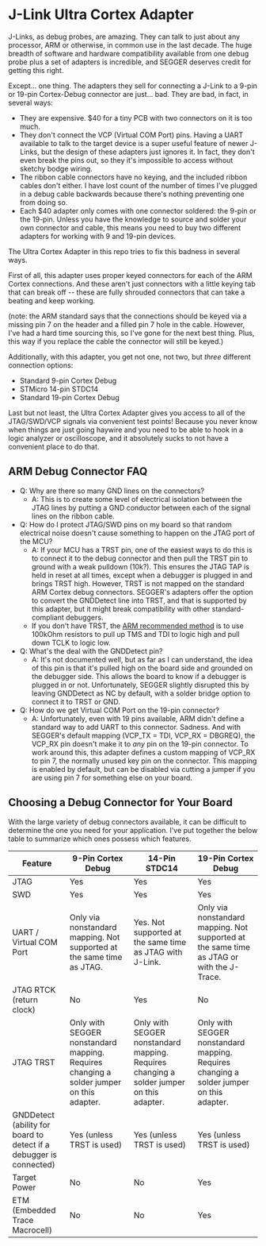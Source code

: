 # J-Link Ultra Cortex Adapter

J-Links, as debug probes, are amazing.  They can talk to just about any processor, ARM or otherwise, in common use in the last decade.  The huge breadth of software and hardware compatibility available from one debug probe plus a set of adapters is incredible, and SEGGER deserves credit for getting this right.

Except... one thing.  The adapters they sell for connecting a J-Link to a 9-pin or 19-pin Cortex-Debug connector are just... bad.  They are bad, in fact, in several ways:
- They are expensive.  $40 for a tiny PCB with two connectors on it is too much.
- They don't connect the VCP (Virtual COM Port) pins.  Having a UART available to talk to the target device is a super useful feature of newer J-Links, but the design of these adapters just ignores it.  In fact, they don't even break the pins out, so they it's impossible to access without sketchy bodge wiring.
- The ribbon cable connectors have no keying, and the included ribbon cables don't either.  I have lost count of the number of times I've plugged in a debug cable backwards because there's nothing preventing one from doing so.
- Each $40 adapter only comes with one connector soldered: the 9-pin or the 19-pin.  Unless you have the knowledge to source and solder your own connector and cable, this means you need to buy two different adapters for working with 9 and 19-pin devices.

The Ultra Cortex Adapter in this repo tries to fix this badness in several ways.

First of all, this adapter uses proper keyed connectors for each of the ARM Cortex connections.  And these aren't just connectors with a little keying tab that can break off -- these are fully shrouded connectors that can take a beating and keep working.  

(note: the ARM standard says that the connections should be keyed via a missing pin 7 on the header and a filled pin 7 hole in the cable.  However, I've had a hard time sourcing this, so I've gone for the next best thing.  Plus, this way if you replace the cable the connector will still be keyed.)

Additionally, with this adapter, you get not one, not two, but *three* different connection options:
- Standard 9-pin Cortex Debug
- STMicro 14-pin STDC14
- Standard 19-pin Cortex Debug

Last but not least, the Ultra Cortex Adapter gives you access to all of the JTAG/SWD/VCP signals via convenient test points!  Because you never know when things are just going haywire and you need to be able to hook in a logic analyzer or oscilloscope, and it absolutely sucks to not have a convenient place to do that.

## ARM Debug Connector FAQ

- Q: Why are there so many GND lines on the connectors?
  - A: This is to create some level of electrical isolation between the JTAG lines by putting a GND conductor between each of the signal lines on the ribbon cable.
- Q: How do I protect JTAG/SWD pins on my board so that random electrical noise doesn't cause something to happen on the JTAG port of the MCU?
  - A: If your MCU has a TRST pin, one of the easiest ways to do this is to connect it to the debug connector and then pull the TRST pin to ground with a weak pulldown (10k?).  This ensures the JTAG TAP is held in reset at all times, except when a debugger is plugged in and brings TRST high.  However, TRST is not mapped on the standard ARM Cortex debug connectors.  SEGGER's adapters offer the option to convert the GNDDetect line into TRST, and that is supported by this adapter, but it might break compatibility with other standard-compliant debuggers.
  - If you don't have TRST, the [ARM recommended method](https://developer.arm.com/documentation/101416/0100/Hardware-Description/Target-Interfaces/Cortex-Debug-ETM) is to use 100kOhm resistors to pull up TMS and TDI to logic high and pull down TCLK to logic low.
- Q: What's the deal with the GNDDetect pin?
  - A: It's not documented well, but as far as I can understand, the idea of this pin is that it's pulled high on the board side and grounded on the debugger side.  This allows the board to know if a debugger is plugged in or not.  Unfortunately, SEGGER slightly disrupted this by leaving GNDDetect as NC by default, with a solder bridge option to connect it to TRST or GND.
- Q: How do we get Virtual COM Port on the 19-pin connector?
  - A: Unfortunately, even with 19 pins available, ARM didn't define a standard way to add UART to this connector.  Sadness.  And with SEGGER's default mapping (VCP_TX = TDI, VCP_RX = DBGREQ), the VCP_RX pin doesn't make it to *any* pin on the 19-pin connector.  To work around this, this adapter defines a custom mapping of VCP_RX to pin 7, the normally unused key pin on the connector.  This mapping is enabled by default, but can be disabled via cutting a jumper if you are using pin 7 for something else on your board.

## Choosing a Debug Connector for Your Board

With the large variety of debug connectors available, it can be difficult to determine the one you need for your application.  I've put together the below table to summarize which ones possess which features.

| Feature | 9-Pin Cortex Debug | 14-Pin STDC14 | 19-Pin Cortex Debug |
|---|---|---|---|
| JTAG | Yes | Yes | Yes |
| SWD | Yes | Yes | Yes |
| UART / Virtual COM Port | Only via nonstandard mapping. Not supported at the same time as JTAG. | Yes. Not supported at the same time as JTAG with J-Link. | Only via nonstandard mapping. Not supported at the same time as JTAG or with the J-Trace. |
| JTAG RTCK (return clock) | No | Yes | No |
| JTAG TRST | Only with SEGGER nonstandard mapping.  Requires changing a solder jumper on this adapter. | Only with SEGGER nonstandard mapping.  Requires changing a solder jumper on this adapter. | Only with SEGGER nonstandard mapping.  Requires changing a solder jumper on this adapter. |
| GNDDetect (ability for board to detect if a debugger is connected) | Yes (unless TRST is used) | Yes (unless TRST is used) | Yes (unless TRST is used) |
| Target Power | No | No | Yes |
| ETM (Embedded Trace Macrocell) | No | No | Yes |